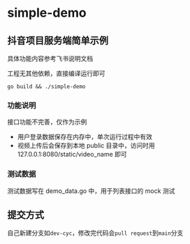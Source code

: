 # simple-demo

## 抖音项目服务端简单示例

具体功能内容参考飞书说明文档

工程无其他依赖，直接编译运行即可

```shell
go build && ./simple-demo
```

### 功能说明

接口功能不完善，仅作为示例

* 用户登录数据保存在内存中，单次运行过程中有效
* 视频上传后会保存到本地 public 目录中，访问时用 127.0.0.1:8080/static/video_name 即可

### 测试数据

测试数据写在 demo_data.go 中，用于列表接口的 mock 测试

## 提交方式 
自己新建分支如`dev-cyc`，修改完代码会`pull request`到`main`分支
